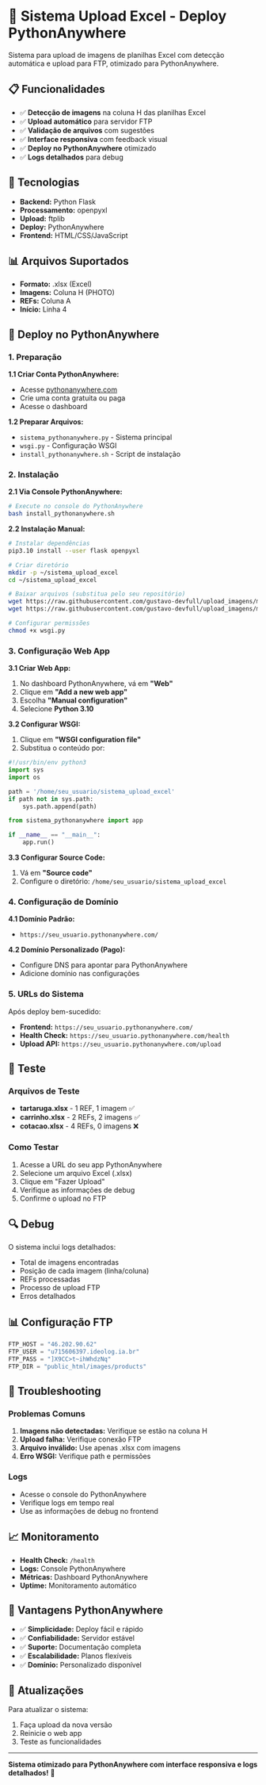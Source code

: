 # 🚀 Sistema Upload Excel - Deploy PythonAnywhere

Sistema para upload de imagens de planilhas Excel com detecção automática e upload para FTP, otimizado para PythonAnywhere.

## 📋 Funcionalidades

- ✅ **Detecção de imagens** na coluna H das planilhas Excel
- ✅ **Upload automático** para servidor FTP
- ✅ **Validação de arquivos** com sugestões
- ✅ **Interface responsiva** com feedback visual
- ✅ **Deploy no PythonAnywhere** otimizado
- ✅ **Logs detalhados** para debug

## 🔧 Tecnologias

- **Backend:** Python Flask
- **Processamento:** openpyxl
- **Upload:** ftplib
- **Deploy:** PythonAnywhere
- **Frontend:** HTML/CSS/JavaScript

## 📊 Arquivos Suportados

- **Formato:** .xlsx (Excel)
- **Imagens:** Coluna H (PHOTO)
- **REFs:** Coluna A
- **Início:** Linha 4

## 🚀 Deploy no PythonAnywhere

### 1. Preparação

**1.1 Criar Conta PythonAnywhere:**
- Acesse [pythonanywhere.com](https://pythonanywhere.com)
- Crie uma conta gratuita ou paga
- Acesse o dashboard

**1.2 Preparar Arquivos:**
- `sistema_pythonanywhere.py` - Sistema principal
- `wsgi.py` - Configuração WSGI
- `install_pythonanywhere.sh` - Script de instalação

### 2. Instalação

**2.1 Via Console PythonAnywhere:**
```bash
# Execute no console do PythonAnywhere
bash install_pythonanywhere.sh
```

**2.2 Instalação Manual:**
```bash
# Instalar dependências
pip3.10 install --user flask openpyxl

# Criar diretório
mkdir -p ~/sistema_upload_excel
cd ~/sistema_upload_excel

# Baixar arquivos (substitua pelo seu repositório)
wget https://raw.githubusercontent.com/gustavo-devfull/upload_imagens/main/sistema_pythonanywhere.py
wget https://raw.githubusercontent.com/gustavo-devfull/upload_imagens/main/wsgi.py

# Configurar permissões
chmod +x wsgi.py
```

### 3. Configuração Web App

**3.1 Criar Web App:**
1. No dashboard PythonAnywhere, vá em **"Web"**
2. Clique em **"Add a new web app"**
3. Escolha **"Manual configuration"**
4. Selecione **Python 3.10**

**3.2 Configurar WSGI:**
1. Clique em **"WSGI configuration file"**
2. Substitua o conteúdo por:
```python
#!/usr/bin/env python3
import sys
import os

path = '/home/seu_usuario/sistema_upload_excel'
if path not in sys.path:
    sys.path.append(path)

from sistema_pythonanywhere import app

if __name__ == "__main__":
    app.run()
```

**3.3 Configurar Source Code:**
1. Vá em **"Source code"**
2. Configure o diretório: `/home/seu_usuario/sistema_upload_excel`

### 4. Configuração de Domínio

**4.1 Domínio Padrão:**
- `https://seu_usuario.pythonanywhere.com/`

**4.2 Domínio Personalizado (Pago):**
- Configure DNS para apontar para PythonAnywhere
- Adicione domínio nas configurações

### 5. URLs do Sistema

Após deploy bem-sucedido:
- **Frontend:** `https://seu_usuario.pythonanywhere.com/`
- **Health Check:** `https://seu_usuario.pythonanywhere.com/health`
- **Upload API:** `https://seu_usuario.pythonanywhere.com/upload`

## 🧪 Teste

### Arquivos de Teste
- **tartaruga.xlsx** - 1 REF, 1 imagem ✅
- **carrinho.xlsx** - 2 REFs, 2 imagens ✅
- **cotacao.xlsx** - 4 REFs, 0 imagens ❌

### Como Testar
1. Acesse a URL do seu app PythonAnywhere
2. Selecione um arquivo Excel (.xlsx)
3. Clique em "Fazer Upload"
4. Verifique as informações de debug
5. Confirme o upload no FTP

## 🔍 Debug

O sistema inclui logs detalhados:
- Total de imagens encontradas
- Posição de cada imagem (linha/coluna)
- REFs processadas
- Processo de upload FTP
- Erros detalhados

## 📊 Configuração FTP

```python
FTP_HOST = "46.202.90.62"
FTP_USER = "u715606397.ideolog.ia.br"
FTP_PASS = "]X9CC>t~ihWhdzNq"
FTP_DIR = "public_html/images/products"
```

## 🚨 Troubleshooting

### Problemas Comuns
1. **Imagens não detectadas:** Verifique se estão na coluna H
2. **Upload falha:** Verifique conexão FTP
3. **Arquivo inválido:** Use apenas .xlsx com imagens
4. **Erro WSGI:** Verifique path e permissões

### Logs
- Acesse o console do PythonAnywhere
- Verifique logs em tempo real
- Use as informações de debug no frontend

## 📈 Monitoramento

- **Health Check:** `/health`
- **Logs:** Console PythonAnywhere
- **Métricas:** Dashboard PythonAnywhere
- **Uptime:** Monitoramento automático

## 🎯 Vantagens PythonAnywhere

- ✅ **Simplicidade:** Deploy fácil e rápido
- ✅ **Confiabilidade:** Servidor estável
- ✅ **Suporte:** Documentação completa
- ✅ **Escalabilidade:** Planos flexíveis
- ✅ **Domínio:** Personalizado disponível

## 🔄 Atualizações

Para atualizar o sistema:
1. Faça upload da nova versão
2. Reinicie o web app
3. Teste as funcionalidades

---

**Sistema otimizado para PythonAnywhere com interface responsiva e logs detalhados!** 🚀
